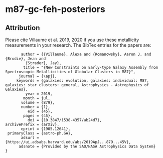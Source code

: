 # m87-gc-feh-posteriors

## Attribution

Please cite Villaume et al. 2019, 2020 if you use these metallicity measurements in your research. The BibTex entries for the papers are:


```@ARTICLE{2019ApJ...879...45V,
       author = {{Villaume}, Alexa and {Romanowsky}, Aaron J. and {Brodie}, Jean and
         {Strader}, Jay},
        title = "{New Constraints on Early-type Galaxy Assembly from Spectroscopic Metallicities of Globular Clusters in M87}",
      journal = {\apj},
     keywords = {galaxies: evolution, galaxies: individual: M87, galaxies: star clusters: general, Astrophysics - Astrophysics of Galaxies},
         year = 2019,
        month = jul,
       volume = {879},
       number = {1},
          eid = {45},
        pages = {45},
          doi = {10.3847/1538-4357/ab24d7},
archivePrefix = {arXiv},
       eprint = {1905.12641},
 primaryClass = {astro-ph.GA},
       adsurl = {https://ui.adsabs.harvard.edu/abs/2019ApJ...879...45V},
      adsnote = {Provided by the SAO/NASA Astrophysics Data System}
}
```
